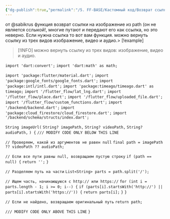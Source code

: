 ```yaml
---
{"dg-publish":true,"permalink":"/5. FF-BASE/Кастомный код/Возврат ссылки на изображение из path/","created":"2024-12-06T09:19:09.109-03:00","updated":"2024-12-06T13:54:29.236-03:00"}
---
```


от @sabikrus
функция возврат ссылки на изображение из path (он не является сслыкой!, многие путают и передают его как ссылка, но это неверно. Если нужна ссылка то вот вам функция.
можно вернуть ссылку из трех видов изображение, видео и аудио.> [!example]

> [!INFO] можно вернуть ссылку из трех видов: изображение, видео и аудио.


`import 'dart:convert';` 
`import 'dart:math' as math;` 
 
`import 'package:flutter/material.dart';` 
`import 'package:google_fonts/google_fonts.dart';` 
`import 'package:intl/intl.dart';` 
`import 'package:timeago/timeago.dart' as timeago;` 
`import '/flutter_flow/lat_lng.dart';` 
`import '/flutter_flow/place.dart';` 
`import '/flutter_flow/uploaded_file.dart';` 
`import '/flutter_flow/custom_functions.dart';` 
`import '/backend/backend.dart';` 
`import 'package:cloud_firestore/cloud_firestore.dart';` 
`import '/backend/schema/structs/index.dart';` 
 
`String imageUrl(` 
  `String? imagePath,` 
  `String? videoPath,` 
  `String? audioPath,` 
`) {` 
  `/// MODIFY CODE ONLY BELOW THIS LINE` 
 
  `// Проверяем, какой из аргументов не равен null` 
  `final path = imagePath ?? videoPath ?? audioPath;` 
 
  `// Если все пути равны null, возвращаем пустую строку` 
  `if (path == null) {` 
    `return '';` 
  `}` 
 
  `// Разделяем путь на части` 
  `List<String> parts = path.split('/');` 
 
  `// Ищем часть, начинающуюся с http:// или https://` 
  `for (int i = parts.length - 1; i >= 0; i--) {` 
    `if (parts[i].startsWith('http://') || parts[i].startsWith('https://')) {` 
      `return parts[i];` 
    `}` 
  `}` 
 
  `// Если не найдено, возвращаем оригинальный путь` 
  `return path;` 
 
  `/// MODIFY CODE ONLY ABOVE THIS LINE` 
`}` 

